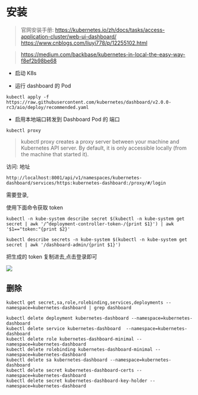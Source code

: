
# 安装

> 官网安装手册: https://kubernetes.io/zh/docs/tasks/access-application-cluster/web-ui-dashboard/
> https://www.cnblogs.com/liuyi778/p/12255102.html

> https://medium.com/backbase/kubernetes-in-local-the-easy-way-f8ef2b98be68
* 启动 K8s

* 运行 dashboard 的 Pod

```
kubectl apply -f https://raw.githubusercontent.com/kubernetes/dashboard/v2.0.0-rc3/aio/deploy/recommended.yaml
```

* 启用本地端口转发到 Dashboard Pod 的 端口

```
kubectl proxy
```
> kubectl proxy creates a proxy server between your machine and Kubernetes API server. By default, it is only accessible locally (from the machine that started it).


访问: 地址

```http
http://localhost:8001/api/v1/namespaces/kubernetes-dashboard/services/https:kubernetes-dashboard:/proxy/#/login
```

需要登录,

使用下面命令获取 token

```
kubectl -n kube-system describe secret $(kubectl -n kube-system get secret | awk '/^deployment-controller-token-/{print $1}') | awk '$1=="token:"{print $2}'
```

```shell script
kubectl describe secrets -n kube-system $(kubectl -n kube-system get secret | awk '/dashboard-admin/{print $1}')
```

把生成的 token 复制进去,点击登录即可


![](https://itguang.oss-cn-beijing.aliyuncs.com/20201115150138.png)


## 删除

```shell script
kubectl get secret,sa,role,rolebinding,services,deployments --namespace=kubernetes-dashboard | grep dashboard

kubectl delete deployment kubernetes-dashboard --namespace=kubernetes-dashboard 
kubectl delete service kubernetes-dashboard  --namespace=kubernetes-dashboard 
kubectl delete role kubernetes-dashboard-minimal --namespace=kubernetes-dashboard 
kubectl delete rolebinding kubernetes-dashboard-minimal --namespace=kubernetes-dashboard
kubectl delete sa kubernetes-dashboard --namespace=kubernetes-dashboard 
kubectl delete secret kubernetes-dashboard-certs --namespace=kubernetes-dashboard
kubectl delete secret kubernetes-dashboard-key-holder --namespace=kubernetes-dashboard
```